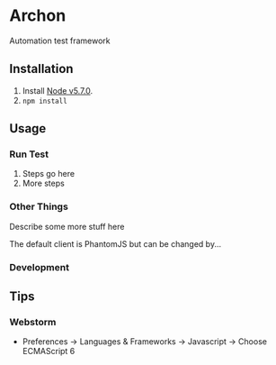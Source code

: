 # Archon
Automation test framework

## Installation
1. Install [Node v5.7.0](https://nodejs.org/en/).
2. `npm install`

## Usage

### Run Test
1. Steps go here
2. More steps

### Other Things

Describe some more stuff here

The default client is PhantomJS but can be changed by...

### Development

## Tips

### Webstorm
- Preferences -> Languages & Frameworks -> Javascript -> Choose ECMAScript 6
